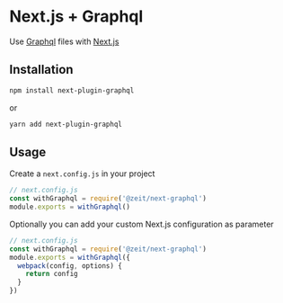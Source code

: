 # Next.js + Graphql

Use [Graphql](http://graphql.org/) files with [Next.js](https://github.com/zeit/next.js)

## Installation

```sh
npm install next-plugin-graphql
```

or

```sh
yarn add next-plugin-graphql
```

## Usage

Create a `next.config.js` in your project

```js
// next.config.js
const withGraphql = require('@zeit/next-graphql')
module.exports = withGraphql()
```

Optionally you can add your custom Next.js configuration as parameter

```js
// next.config.js
const withGraphql = require('@zeit/next-graphql')
module.exports = withGraphql({
  webpack(config, options) {
    return config
  }
})
```
